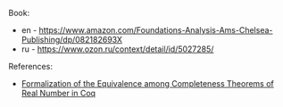 Book:
* en - https://www.amazon.com/Foundations-Analysis-Ams-Chelsea-Publishing/dp/082182693X
* ru - https://www.ozon.ru/context/detail/id/5027285/

References:
* [Formalization of the Equivalence among Completeness Theorems of Real Number in Coq](https://www.mdpi.com/2227-7390/9/1/38/htm)
